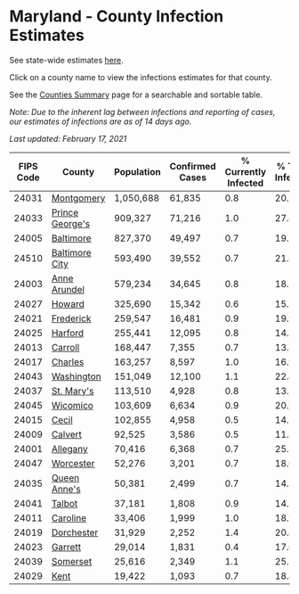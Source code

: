 # Maryland - County Infection Estimates

See state-wide estimates [here](/infections/us-md).

Click on a county name to view the infections estimates for that county.

See the [Counties Summary](/infections/summary-counties) page for a searchable and sortable table.

*Note: Due to the inherent lag between infections and reporting of cases, our estimates of infections are as of 14 days ago.*

*Last updated: February 17, 2021*

|   FIPS Code |                             County |   Population |   Confirmed Cases |   % Currently Infected |   % Total Infected |
|-------------|------------------------------------|--------------|-------------------|------------------------|--------------------|
|       24031 |           [Montgomery](montgomery) |    1,050,688 |            61,835 |                    0.8 |               20.2 |
|       24033 | [Prince George's](prince-george's) |      909,327 |            71,216 |                    1.0 |               27.8 |
|       24005 |             [Baltimore](baltimore) |      827,370 |            49,497 |                    0.7 |               19.2 |
|       24510 |   [Baltimore City](baltimore-city) |      593,490 |            39,552 |                    0.7 |               21.8 |
|       24003 |       [Anne Arundel](anne-arundel) |      579,234 |            34,645 |                    0.8 |               18.7 |
|       24027 |                   [Howard](howard) |      325,690 |            15,342 |                    0.6 |               15.1 |
|       24021 |             [Frederick](frederick) |      259,547 |            16,481 |                    0.9 |               19.9 |
|       24025 |                 [Harford](harford) |      255,441 |            12,095 |                    0.8 |               14.1 |
|       24013 |                 [Carroll](carroll) |      168,447 |             7,355 |                    0.7 |               13.8 |
|       24017 |                 [Charles](charles) |      163,257 |             8,597 |                    1.0 |               16.9 |
|       24043 |           [Washington](washington) |      151,049 |            12,100 |                    1.1 |               22.4 |
|       24037 |           [St. Mary's](st.-mary's) |      113,510 |             4,928 |                    0.8 |               13.1 |
|       24045 |               [Wicomico](wicomico) |      103,609 |             6,634 |                    0.9 |               20.7 |
|       24015 |                     [Cecil](cecil) |      102,855 |             4,958 |                    0.5 |               14.3 |
|       24009 |                 [Calvert](calvert) |       92,525 |             3,586 |                    0.5 |               11.8 |
|       24001 |               [Allegany](allegany) |       70,416 |             6,368 |                    0.7 |               25.3 |
|       24047 |             [Worcester](worcester) |       52,276 |             3,201 |                    0.7 |               18.0 |
|       24035 |       [Queen Anne's](queen-anne's) |       50,381 |             2,499 |                    0.7 |               14.5 |
|       24041 |                   [Talbot](talbot) |       37,181 |             1,808 |                    0.9 |               14.1 |
|       24011 |               [Caroline](caroline) |       33,406 |             1,999 |                    1.0 |               18.9 |
|       24019 |           [Dorchester](dorchester) |       31,929 |             2,252 |                    1.4 |               20.4 |
|       24023 |                 [Garrett](garrett) |       29,014 |             1,831 |                    0.4 |               17.0 |
|       24039 |               [Somerset](somerset) |       25,616 |             2,349 |                    1.1 |               25.5 |
|       24029 |                       [Kent](kent) |       19,422 |             1,093 |                    0.7 |               18.4 |